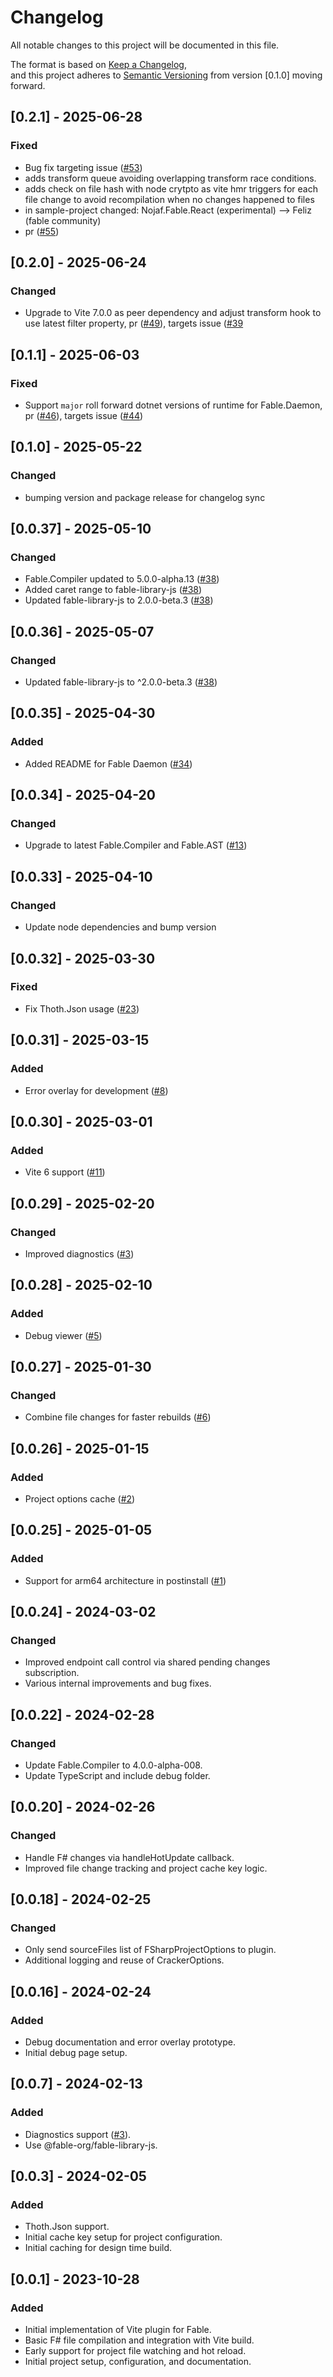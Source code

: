 # Changelog

All notable changes to this project will be documented in this file.

The format is based on [Keep a Changelog](https://keepachangelog.com/en/1.0.0/),  
and this project adheres to [Semantic Versioning](https://semver.org/spec/v2.0.0.html) from version [0.1.0] moving forward.

## [0.2.1] - 2025-06-28
### Fixed
- Bug fix targeting issue ([#53](https://github.com/fable-compiler/vite-plugin-fable/issues/53))
- adds transform queue avoiding overlapping transform race conditions.
- adds check on file hash with node crytpto as vite hmr triggers for each file change to avoid recompilation when no changes happened to files
- in sample-project changed: Nojaf.Fable.React (experimental) --> Feliz (fable community)
- pr ([#55](https://github.com/fable-compiler/vite-plugin-fable/pull/55))

## [0.2.0] - 2025-06-24
### Changed
- Upgrade to Vite 7.0.0 as peer dependency and adjust transform hook to use latest filter property, pr ([#49](https://github.com/fable-compiler/vite-plugin-fable/pull/49)), targets issue ([#39]([#39](https://github.com/fable-compiler/vite-plugin-fable/issues/39))

## [0.1.1] - 2025-06-03
### Fixed
- Support `major` roll forward dotnet versions of runtime for Fable.Daemon, pr ([#46](https://github.com/fable-compiler/vite-plugin-fable/pull/46)), targets issue ([#44](https://github.com/fable-compiler/vite-plugin-fable/issues/44))

## [0.1.0] - 2025-05-22
### Changed
- bumping version and package release for changelog sync

## [0.0.37] - 2025-05-10
### Changed
- Fable.Compiler updated to 5.0.0-alpha.13 ([#38](https://github.com/fable-compiler/vite-plugin-fable/pull/38))
- Added caret range to fable-library-js ([#38](https://github.com/fable-compiler/vite-plugin-fable/pull/38))
- Updated fable-library-js to 2.0.0-beta.3 ([#38](https://github.com/fable-compiler/vite-plugin-fable/pull/38))

## [0.0.36] - 2025-05-07
### Changed
- Updated fable-library-js to ^2.0.0-beta.3 ([#38](https://github.com/fable-compiler/vite-plugin-fable/pull/38))

## [0.0.35] - 2025-04-30
### Added
- Added README for Fable Daemon ([#34](https://github.com/fable-compiler/vite-plugin-fable/pull/34))

## [0.0.34] - 2025-04-20
### Changed
- Upgrade to latest Fable.Compiler and Fable.AST ([#13](https://github.com/fable-compiler/vite-plugin-fable/pull/13))

## [0.0.33] - 2025-04-10
### Changed
- Update node dependencies and bump version

## [0.0.32] - 2025-03-30
### Fixed
- Fix Thoth.Json usage ([#23](https://github.com/fable-compiler/vite-plugin-fable/pull/23))

## [0.0.31] - 2025-03-15
### Added
- Error overlay for development ([#8](https://github.com/fable-compiler/vite-plugin-fable/pull/8))

## [0.0.30] - 2025-03-01
### Added
- Vite 6 support ([#11](https://github.com/fable-compiler/vite-plugin-fable/pull/11))

## [0.0.29] - 2025-02-20
### Changed
- Improved diagnostics ([#3](https://github.com/fable-compiler/vite-plugin-fable/pull/3))

## [0.0.28] - 2025-02-10
### Added
- Debug viewer ([#5](https://github.com/fable-compiler/vite-plugin-fable/pull/5))

## [0.0.27] - 2025-01-30
### Changed
- Combine file changes for faster rebuilds ([#6](https://github.com/fable-compiler/vite-plugin-fable/pull/6))

## [0.0.26] - 2025-01-15
### Added
- Project options cache ([#2](https://github.com/fable-compiler/vite-plugin-fable/pull/2))

## [0.0.25] - 2025-01-05
### Added
- Support for arm64 architecture in postinstall ([#1](https://github.com/fable-compiler/vite-plugin-fable/pull/1))

## [0.0.24] - 2024-03-02
### Changed
- Improved endpoint call control via shared pending changes subscription.
- Various internal improvements and bug fixes.

## [0.0.22] - 2024-02-28
### Changed
- Update Fable.Compiler to 4.0.0-alpha-008.
- Update TypeScript and include debug folder.

## [0.0.20] - 2024-02-26
### Changed
- Handle F# changes via handleHotUpdate callback.
- Improved file change tracking and project cache key logic.

## [0.0.18] - 2024-02-25
### Changed
- Only send sourceFiles list of FSharpProjectOptions to plugin.
- Additional logging and reuse of CrackerOptions.

## [0.0.16] - 2024-02-24
### Added
- Debug documentation and error overlay prototype.
- Initial debug page setup.

## [0.0.7] - 2024-02-13
### Added
- Diagnostics support ([#3](https://github.com/fable-compiler/vite-plugin-fable/pull/3)).
- Use @fable-org/fable-library-js.

## [0.0.3] - 2024-02-05
### Added
- Thoth.Json support.
- Initial cache key setup for project configuration.
- Initial caching for design time build.

## [0.0.1] - 2023-10-28
### Added
- Initial implementation of Vite plugin for Fable.
- Basic F# file compilation and integration with Vite build.
- Early support for project file watching and hot reload.
- Initial project setup, configuration, and documentation.